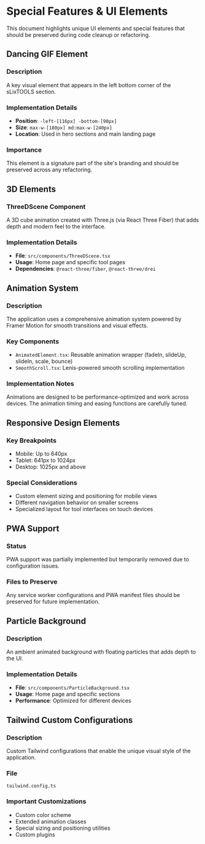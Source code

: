 # Special Features & UI Elements

This document highlights unique UI elements and special features that should be preserved during code cleanup or refactoring.

## Dancing GIF Element

### Description
A key visual element that appears in the left bottom corner of the sLixTOOLS section.

### Implementation Details
- **Position**: `-left-[116px] -bottom-[90px]`
- **Size**: `max-w-[180px] md:max-w-[240px]`
- **Location**: Used in hero sections and main landing page

### Importance
This element is a signature part of the site's branding and should be preserved across any refactoring.

## 3D Elements

### ThreeDScene Component
A 3D cube animation created with Three.js (via React Three Fiber) that adds depth and modern feel to the interface.

### Implementation Details
- **File**: `src/components/ThreeDScene.tsx`
- **Usage**: Home page and specific tool pages
- **Dependencies**: `@react-three/fiber`, `@react-three/drei`

## Animation System

### Description
The application uses a comprehensive animation system powered by Framer Motion for smooth transitions and visual effects.

### Key Components
- `AnimatedElement.tsx`: Reusable animation wrapper (fadeIn, slideUp, slideIn, scale, bounce)
- `SmoothScroll.tsx`: Lenis-powered smooth scrolling implementation

### Implementation Notes
Animations are designed to be performance-optimized and work across devices. The animation timing and easing functions are carefully tuned.

## Responsive Design Elements

### Key Breakpoints
- Mobile: Up to 640px
- Tablet: 641px to 1024px
- Desktop: 1025px and above

### Special Considerations
- Custom element sizing and positioning for mobile views
- Different navigation behavior on smaller screens
- Specialized layout for tool interfaces on touch devices

## PWA Support

### Status
PWA support was partially implemented but temporarily removed due to configuration issues.

### Files to Preserve
Any service worker configurations and PWA manifest files should be preserved for future implementation.

## Particle Background

### Description
An ambient animated background with floating particles that adds depth to the UI.

### Implementation Details
- **File**: `src/components/ParticleBackground.tsx`
- **Usage**: Home page and specific sections
- **Performance**: Optimized for different devices

## Tailwind Custom Configurations

### Description
Custom Tailwind configurations that enable the unique visual style of the application.

### File
`tailwind.config.ts`

### Important Customizations
- Custom color scheme
- Extended animation classes
- Special sizing and positioning utilities
- Custom plugins
